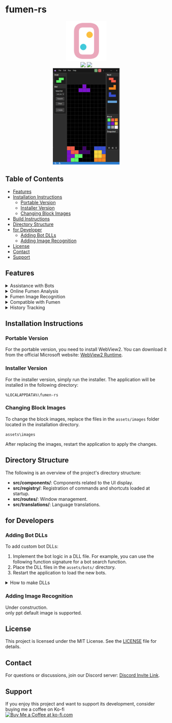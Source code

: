 # fumen-rs

<div align="center">

 <a>
    <picture>
      <source height="125" media="(prefers-color-scheme: dark)" srcset="./static/128x128.png">
      <img height="125" alt="fumen-rs" src="./static/128x128.png">
    </picture>
  </a>
  </br>

  <a>
    <img height="20px" src="https://img.shields.io/github/downloads/CSDotNET0211/fumen-rs/total">
    </a>
  <a>
      <img height="20px" src="https://img.shields.io/github/license/CSDotNET0211/fumen-rs">
  </a>

</br>
   <a>
    <picture>
      <source height="300" media="(prefers-color-scheme: dark)" srcset="./static/thumbnail.png">
      <img height="300" alt="fumen-rs" src="./static/thumbnail.png">
    </picture>
  </a>
</div>

## Table of Contents

- [Features](#features)
- [Installation Instructions](#installation-instructions)
  - [Portable Version](#portable-version)
  - [Installer Version](#installer-version)
  - [Changing Block Images](#changing-block-images)
- [Build Instructions](#build-instructions)
- [Directory Structure](#directory-structure)
- [for Developer](#for-developer)
  - [Adding Bot DLLs](#adding-bot-dlls)
  - [Adding Image Recognition](#adding-image-recognition)
- [License](#license)
- [Contact](#contact)
- [Support](#support)

## Features

<details>
  <summary>Assistance with Bots</summary>
  The application supports custom bot integration, allowing you to analyze scenarios using bots. By default, the application includes `cold-clear.dll` for analysis. Refer to the [Adding Bot DLLs](#adding-bot-dlls) section for detailed instructions on adding your own bots.
  </details>

<details>
  <summary>Online Fumen Analysis</summary>
  Share and collaboratively edit fumen in real-time.
</details>

<details>
  <summary>Fumen Image Recognition</summary>
  Basic image recognition capabilities for fumen analysis. Currently, only PPT default images are supported, with more images under development.

   <picture>
      <source height="300" media="(prefers-color-scheme: dark)" srcset="./static/imageRecog.png">
      <img height="300" alt="fumen-rs" src="./static/imageRecog.png">
    </picture>
</details>

<details>
  <summary>Compatible with Fumen</summary>
  Fully compatible with the fumen format, enabling seamless integration and analysis of fumen data.

   <picture>
      <source height="300" media="(prefers-color-scheme: dark)" srcset="./static/fumenRecog.png">
      <img height="300" alt="fumen-rs" src="./static/fumenRecog.png">
    </picture>
</details>

<details>
  <summary>History Tracking</summary>
  Keep track of your edit history within the application. This feature allows you to undo and redo.
</details>

## Installation Instructions

### Portable Version

For the portable version, you need to install WebView2. You can download it from the official Microsoft website: [WebView2 Runtime](https://developer.microsoft.com/en-us/microsoft-edge/webview2/).

### Installer Version

For the installer version, simply run the installer. The application will be installed in the following directory:

```
%LOCALAPPDATA%\fumen-rs
```

### Changing Block Images

To change the block images, replace the files in the `assets/images` folder located in the installation directory.

```
assets\images
```

After replacing the images, restart the application to apply the changes.

## Directory Structure

The following is an overview of the project's directory structure:

- **src/components/**: Components related to the UI display.
- **src/registry/**: Registration of commands and shortcuts loaded at startup.
- **src/routes/**: Window management.
- **src/translations/**: Language translations.

## for Developers

### Adding Bot DLLs

To add custom bot DLLs:

1. Implement the bot logic in a DLL file. For example, you can use the following function signature for a bot search function.
2. Place the DLL files in the `assets/bots/` directory.
3. Restart the application to load the new bots.

 <details>
  <summary>How to make DLLs</summary>

  ```rust
  unsafe extern "C" fn cc_search(
    field: *const std::os::raw::c_char,
    hold: *const std::os::raw::c_char,
    b2b: bool,
    combo: u32,
    pieces: *const std::os::raw::c_char,
    incoming: u32,
    result: *mut [u8; 9])
  ```

- **field**: A pointer to the current field state as a C-style string.  
    Example:  
    `"10111111110001111111100000000000000000000000000000000000000000000000000000000000000000000000000000000000000000000000000000000000000000000000000000000000000000000000000000000000000000000000000000000000000000000000000000000000000000"`

- **hold**: A pointer to the hold piece as a C-style string.  
    Example:  
    `"t"` (or `"empty"` if no piece is held)

- **b2b**: A boolean indicating whether the back-to-back bonus is active.  
    Example: `true`

- **combo**: The current combo count.  
    Example: `3`

- **pieces**: A pointer to the sequence of upcoming pieces as a C-style string.  
    Example: `"szjltoi"`

- **incoming**: The number of incoming garbage lines.  
    Example: `5`

- **result**: A mutable pointer to an array where the bot's decision block status will be stored.  
    `[minoType, block1 x, block1 y, block2 x, block2 y, block3 x, block3 y, block4 x, block4 y]`

  </details>

### Adding Image Recognition

Under construction.
</br>
only ppt default image is supported.

## License

This project is licensed under the MIT License. See the [LICENSE](./LICENSE) file for details.

## Contact

For questions or discussions, join our Discord server: [Discord Invite Link](https://discord.gg/F958vMFfcV).

## Support

If you enjoy this project and want to support its development, consider buying me a coffee on Ko-fi
<br>
<a href='https://ko-fi.com/A0A5FQPRZ' target='_blank'><img height='36' style='border:0px;height:36px;' src='https://storage.ko-fi.com/cdn/kofi5.png?v=6' border='0' alt='Buy Me a Coffee at ko-fi.com' /></a>
